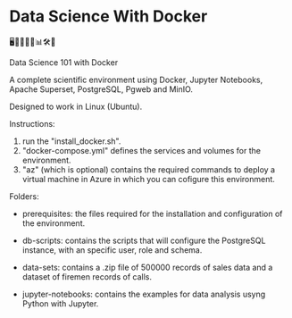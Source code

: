 # Data Science With Docker

🖥👩🏻‍🔬🐋📊🛠🚀

Data Science 101 with Docker

A complete scientific environment using Docker, Jupyter Notebooks, Apache Superset, PostgreSQL, Pgweb and MinIO.

Designed to work in Linux (Ubuntu).

Instructions:

1. run  the "install_docker.sh".
2. "docker-compose.yml" defines the services and volumes for the environment.
3. "az" (which is optional) contains the required commands to deploy a virtual machine in Azure in which you can cofigure this      environment.

Folders:

* prerequisites: the files required for the installation and configuration of the environment.

* db-scripts: contains the scripts that will configure the PostgreSQL instance, with an specific user, role and schema.

* data-sets: contains a .zip file of 500000 records of sales data and a dataset of firemen records of calls.

* jupyter-notebooks: contains the examples for data analysis usyng Python with Jupyter.
